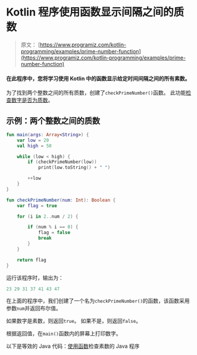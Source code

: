 # Kotlin 程序使用函数显示间隔之间的质数

> 原文： [https://www.programiz.com/kotlin-programming/examples/prime-number-function](https://www.programiz.com/kotlin-programming/examples/prime-number-function)

#### 在此程序中，您将学习使用 Kotlin 中的函数显示给定时间间隔之间的所有素数。

为了找到两个整数之间的所有质数，创建了`checkPrimeNumber()`函数。 此功能[检查数字是否为质数](/kotlin-programming/examples/prime-number "Check prime number in Kotlin")。

## 示例：两个整数之间的质数

```kt
fun main(args: Array<String>) {
    var low = 20
    val high = 50

    while (low < high) {
        if (checkPrimeNumber(low))
            print(low.toString() + " ")

        ++low
    }
}

fun checkPrimeNumber(num: Int): Boolean {
    var flag = true

    for (i in 2..num / 2) {

        if (num % i == 0) {
            flag = false
            break
        }
    }

    return flag
}
```

运行该程序时，输出为：

```kt
23 29 31 37 41 43 47 
```

在上面的程序中，我们创建了一个名为`checkPrimeNumber()`的函数，该函数采用参数`num`并返回布尔值。

如果数字是素数，则返回`true`。 如果不是，则返回`false`。

根据返回值，在`main()`函数内的屏幕上打印数字。

以下是等效的 Java 代码：[使用函数](/java-programming/examples/prime-number-function "Java Program to Check Prime Number using Function")检查素数的 Java 程序